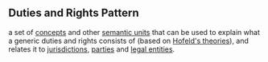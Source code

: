 ## Duties and Rights Pattern

a set of <a href="https://essif-lab.github.io/framework/docs/terms/concept" hovertext="Concept: the ideas/thoughts behind a classification of Entities (what makes Entities in that class 'the same').">concepts</a> and other <a href="https://tno-terminology-design.github.io/tev2-specifications/docs/terms/semantic-unit" hovertext="a basic building block of meaning or representation that exists within the 'mind' of a party, e.g., a concept, relation, or property. Parties use terms (words/phrases) to refer to these intangible building blocks.">semantic units</a> that can be used to explain what a generic duties and rights consists of (based on <a href="https://plato.stanford.edu/entries/rights/#FormRighHohfAnalSyst" target="_blank" rel="noopener noreferrer">Hofeld's theories</a>), and relates it to <a href="https://essif-lab.github.io/framework/docs/terms/jurisdiction" hovertext="Jurisdiction: the composition of a Legal System (legislation, enforcement thereof, and conflict resolution), a Party that governs that Legal System, a scope within which that Legal System is operational, and one or more Objectives for the purpose of which the Legal System is operated.">jurisdictions</a>, <a href="https://essif-lab.github.io/framework/docs/terms/party" hovertext="Party: an Entity that sets its Objectives, maintains its Knowledge, and uses that Knowledge to pursue its Objectives in an autonomous (sovereign) manner. Humans and Organizations are the typical examples.">parties</a> and <a href="https://essif-lab.github.io/framework/docs/terms/legal-entity" hovertext="Legal Entity (of a Jurisdiction): an Entity that is known by, recognized to exist, and registered in that Jurisdiction.">legal entities</a>.


